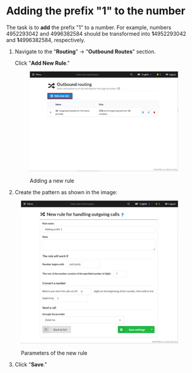 # Adding the prefix "1" to the number

The task is to **add** the prefix "1" to a number. For example, numbers 4952293042 and 4996382584 should be transformed into **1**4952293042 and **1**4996382584, respectively.

1.  Navigate to the "**Routing**" → "**Outbound Routes**" section.

    Click "**Add New Rule**."

    <figure><img src="../../../.gitbook/assets/newRule.png" alt=""><figcaption><p>Adding a new rule</p></figcaption></figure>
2. Create the pattern as shown in the image:

<figure><img src="../../../.gitbook/assets/new2 (5).png" alt=""><figcaption><p>Parameters of the new rule</p></figcaption></figure>

3. Click "**Save**."
